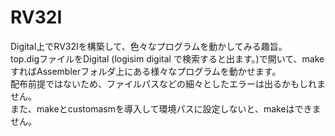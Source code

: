# RV32I
Digital上でRV32Iを構築して、色々なプログラムを動かしてみる趣旨。  
top.digファイルをDigital (logisim digital で検索すると出ます。)で開いて、makeすればAssemblerフォルダ上にある様々なプログラムを動かせます。  
配布前提ではないため、ファイルパスなどの細々としたエラーは出るかもしれません。  
また、makeとcustomasmを導入して環境パスに設定しないと、makeはできません。
